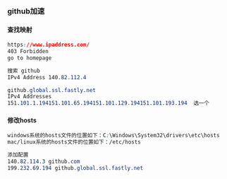 ### github加速

#### 查找映射

```css
https://www.ipaddress.com/
403 Forbidden
go to homepage
```

```css
搜索 github
IPv4 Address 140.82.112.4

github.global.ssl.fastly.net
IPv4 Addresses	
151.101.1.194151.101.65.194151.101.129.194151.101.193.194  选一个
```

#### 修改hosts

```css
windows系统的hosts文件的位置如下：C:\Windows\System32\drivers\etc\hosts
mac/linux系统的hosts文件的位置如下：/etc/hosts
```

```css
添加配置
140.82.114.3 github.com
199.232.69.194 github.global.ssl.fastly.net
```

